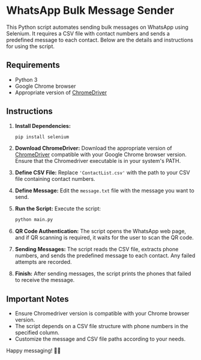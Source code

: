 # WhatsApp Bulk Message Sender

This Python script automates sending bulk messages on WhatsApp using Selenium. It requires a CSV file with contact numbers and sends a predefined message to each contact. Below are the details and instructions for using the script.

## Requirements
- Python 3
- Google Chrome browser
- Appropriate version of [ChromeDriver](https://sites.google.com/chromium.org/driver/)

## Instructions

1. **Install Dependencies:**
    ```bash
    pip install selenium
    ```

2. **Download ChromeDriver:**
    Download the appropriate version of [ChromeDriver](https://sites.google.com/chromium.org/driver/) compatible with your Google Chrome browser version. Ensure that the Chromedriver executable is in your system's PATH.

3. **Define CSV File:**
    Replace `'ContactList.csv'` with the path to your CSV file containing contact numbers.

4. **Define Message:**
    Edit the `message.txt` file with the message you want to send.

5. **Run the Script:**
    Execute the script:
    ```bash
    python main.py
    ```

6. **QR Code Authentication:**
    The script opens the WhatsApp web page, and if QR scanning is required, it waits for the user to scan the QR code.

7. **Sending Messages:**
    The script reads the CSV file, extracts phone numbers, and sends the predefined message to each contact. Any failed attempts are recorded.

8. **Finish:**
    After sending messages, the script prints the phones that failed to receive the message.

## Important Notes
- Ensure Chromedriver version is compatible with your Chrome browser version.
- The script depends on a CSV file structure with phone numbers in the specified column.
- Customize the message and CSV file paths according to your needs.

Happy messaging! 🚀📱

